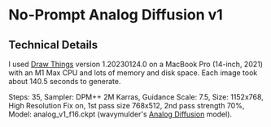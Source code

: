# No-Prompt Analog Diffusion v1

## Technical Details

I used [Draw Things](https://drawthings.ai/) version 1.20230124.0 on a MacBook Pro (14-inch, 2021) with an M1 Max CPU and lots of memory and disk space. Each image took about 140.5 seconds to generate.

Steps: 35, Sampler: DPM++ 2M Karras, Guidance Scale: 7.5, Size: 1152x768, High Resolution Fix on, 1st pass size 768x512, 2nd pass strength 70%, Model: analog_v1_f16.ckpt (wavymulder's [Analog Diffusion](https://huggingface.co/wavymulder/Analog-Diffusion) model).